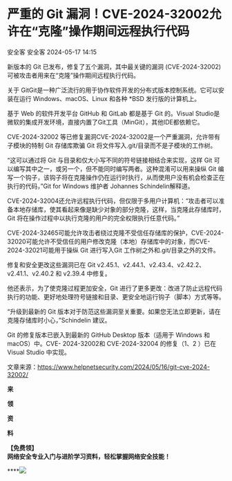 #  严重的 Git 漏洞！CVE-2024-32002允许在“克隆”操作期间远程执行代码   
安全客  安全客   2024-05-17 14:15  
  
新版本的 Git 已发布，修复了五个漏洞，其中最关键的漏洞 (CVE-2024-32002) 可被攻击者用来在“克隆”操作期间远程执行代码。  
  
关于 GitGit是一种广泛流行的用于协作软件开发的分布式版本控制系统。它可以安装在运行 Windows、macOS、Linux 和各种 *BSD 发行版的计算机上。  
  
基于 Web 的软件开发平台 GitHub 和 GitLab 都是基于 Git 的。Visual Studio是微软的集成开发环境，直接内置了Git工具（MinGit），其他IDE都依赖它。  
  
CVE-2024-32002 等已修复漏洞CVE-2024-32002是一个严重漏洞，允许带有子模块的特制 Git 存储库欺骗 Git 将文件写入.git/目录而不是子模块的工作树。  
  
“这可以通过将 Git 与目录和仅大小写不同的符号链接相结合来实现，这样 Git 可以编写其中之一，或另一个，但不能同时编写两者。这种混淆可以用来操纵 Git 编写一个钩子，该钩子将在克隆操作仍在运行时执行，从而使用户没有机会检查正在执行的代码，”Git for Windows 维护者 Johannes Schindelin解释道。  
  
CVE-2024-32004还允许远程执行代码，但仅限于多用户计算机：“攻击者可以准备本地存储库，使其看起来像是缺少对象的部分克隆，这样，当克隆此存储库时， Git 将在操作过程中以执行克隆的用户的完全权限执行任意代码。”  
  
CVE-2024-32465可能允许攻击者绕过克隆不受信任存储库的保护，CVE-2024-32020可能允许不受信任的用户修改克隆（本地）存储库中的对象，而CVE-2024-32021可能用于操纵 Git 进行写入Git 工作树之外和.git/目录之外的文件。  
  
修复和安全更改这些漏洞已在 Git v2.45.1、v2.44.1、v2.43.4、v2.42.2、v2.41.1、v2.40.2 和 v2.39.4 中修复。  
  
他还表示，为了使克隆过程更加安全，Git 进行了更多更改：改进了防止远程代码执行的功能、更好地处理符号链接和目录、更安全地运行钩子（脚本）方式等等。  
  
“升级到最新的 Git 版本对于防范这些漏洞至关重要。如果您无法立即更新，请在克隆存储库时小心，”Schindelin 建议。  
  
Git 的修复版本已嵌入到最新的 GitHub Desktop 版本（适用于 Windows 和 macOS）中。CVE- 2024-32002和 CVE-2024-32004 的修复（1、2 ）已在 Visual Studio 中实现。  
  
文章来源：https://www.helpnetsecurity.com/2024/05/16/git-cve-2024-32002/  
  
  
**来**  
  
**领**  
  
**资**  
  
**料**  
  
**【免费领】**  
**网络安全专业入门与进阶学习资料，轻松掌握网络安全技能！**  
  
****![](https://mmbiz.qpic.cn/sz_mmbiz_png/Ok4fxxCpBb4N2VUg5icoU6eUKJ14GUznZiaB5GRRWfKMn3k9mc03BRO6zB0LoPzN4UFb1vIKXwibvsEkPLy6ozj8Q/640?wx_fmt=other&from=appmsg&wxfrom=5&wx_lazy=1&wx_co=1&tp=webp "")  
  
  
  
